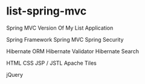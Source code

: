 list-spring-mvc
===============

Spring MVC Version Of My List Application

Spring Framework
Spring MVC
Spring Security

Hibernate ORM
Hibernate Validator
Hibernate Search

HTML
CSS
JSP / JSTL
Apache Tiles

jQuery
